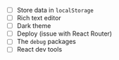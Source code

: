 
- [ ] Store data in `localStorage`
- [ ] Rich text editor
- [ ] Dark theme
- [ ] Deploy (issue with React Router)
- [ ] The `debug` packages
- [ ] React dev tools